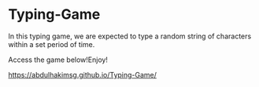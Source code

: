 # Typing-Game

In this typing game, we are expected to type a random string of characters within a set period of time.

Access the game below!Enjoy!

https://abdulhakimsg.github.io/Typing-Game/
